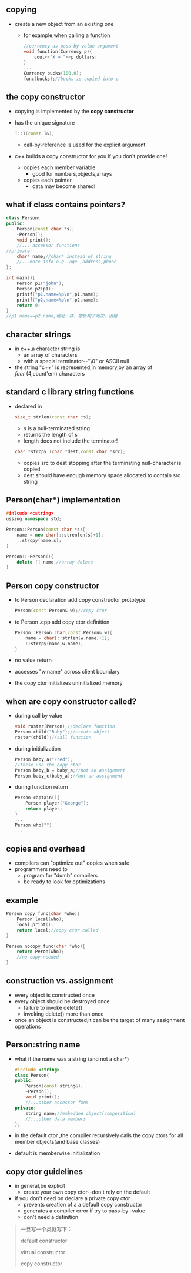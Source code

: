 ## copying

- create a new object from an existing one 

  - for example,when calling a function

    ```cpp
    //currency as pass-by-value argument
    void function(Currency p){
        cout<<"X = "<<p.dollars;
    }
    ...
    Currency bucks(100,0);
    func(bucks);//bucks is copied into p
    ```

## the copy constructor

- copying is implemented by the **copy constructor**

- has the unique signature

  ```cpp
  T::T(const T&);
  ```

  - call-by-reference is used for the explicit argument

- c++ builds a copy constructor for you if you don't provide one!

  - copies each member variable
    - good for numbers,objects,arrays
  - copies each pointer
    - data may become shared!

## what if class contains pointers?

```cpp
class Person{
public:
    Person(const char *s);
    ~Person();
    void print();
    //... accessor functions
//private:
    char* name;//char* instead of string
    //...more info e.g. age ,address,phone
};  
```

```cpp
int main(){
    Person p1("john");
    Person p2(p1);
    printf("p1.name=%p\n",p1.name);
    printf("p2.name=%p\n",p2.name);
    return 0;
}
//p1.name==p2.name,地址一样，被析构了两次，出错
```

## character strings

- in c++,a character string is
  - an array of characters
  - with a special terminator--"\0" or ASCII null
- the string "c++" is represented,in memory,by an array of *four* (4,count'em) characters

## standard c library string functions

- declared in <cstring>

  ```cpp
  size_t strlen(const char *s);
  ```

  - s is a null-terminated string
  - returns the length of s
  - length does not include the terminator!

  ```cpp
  char *strcpy (char *dest,const char *src);
  ```

  - copies src to dest stopping after the terminating null-character is copied
  - dest should have enough memory space allocated to contain src string

## Person(char*) implementation

```cpp
#inlcude <cstring>
ussing namespace std;

Person::Person(const char *s){
    name = new char[::strenlen(s)+1];
    ::strcpy(name,s);
}

Person::~Person(){
    delete [] name;//array delete
}
```

## Person copy constructor

- to Person declaration add copy constructor prototype

  ```cpp
  Person(const Person& w);//copy ctor
  ```

- to Person .cpp add copy ctor definition

  ```cpp
  Person::Person char(const Person& w){
      name = char[::strlen(w.name)+1];
      ::strcpy(name,w.name);
  }
  ```

- no value return
- accesses "w.name" across client boundary
- the copy ctor initializes uninitialized memory

## when are copy constructor called?

- during call by value

  ```cpp
  void roster(Person);//declare function
  Person child("Ruby");//create object
  roster(child);//call function
  ```

- during initialization

  ```cpp
  Person baby_a("Fred");
  //these use the copy ctor
  Person baby_b = baby_a;//not an assignment
  Person baby_c(baby_a);//not an assignment
  ```

- during function return

  ```cpp
  Person captain(){
      Person player("George");
      return player;
  }
  ...
  Person who("")
  ...
  ```

## copies and overhead

- compilers can "optimize out" copies when safe
- programmers need to
  - program for "dumb" compilers
  - be ready to look for optimizations

## example

```cpp
Person copy_func(char *who){
    Person local(who);
    local.print();
    return local;//copy ctor called
}

Person nocopy_func(char *who){
    return Peron(who);
    //no copy needed
}
```

## construction vs. assignment

- every object is constructed once
- every object should be destroyed once
  - failure to invoke delete()
  - invoking delete() more than once
- once an object is constructed,it can be the target of many assignment operations

## Person:string name

- what if the name was a string (and not a char*)

  ```cpp
  #include <string>
  class Person{
  public:
      Person(const string&);
      ~Person();
      void print();
      //...other accessor fxns
  private:
      string name;//embedded object(composition)
      //...other data members
  };
  ```

- in the default ctor ,the compiler recursively calls the copy ctors for all member objects(and base classes)
- default is memberwise initialization

## copy ctor guidelines

- in general,be explicit
  - create your own copy ctor--don't rely on the default
- if you don't need on declare a private copy ctor
  - prevents creation of a a default copy constructor
  - generates a compiler error if try to pass-by -value
  - don't need a definition

> 一旦写一个类就写下：
>
> default constructor
>
> virtual constructor
>
> copy constructor